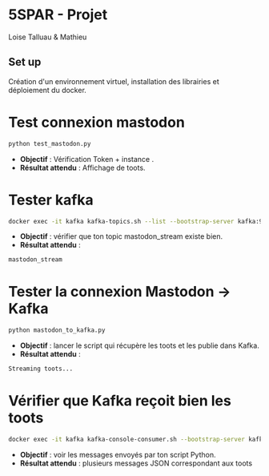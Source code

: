 
# 5SPAR - Projet
Loise Talluau & Mathieu

## Set up
Création d'un environnement virtuel, installation des librairies et déploiement du docker.


# Test connexion mastodon
```bash
python test_mastodon.py
```

- **Objectif** : Vérification Token + instance .
- **Résultat attendu** : Affichage de toots.

# Tester kafka
```bash
docker exec -it kafka kafka-topics.sh --list --bootstrap-server kafka:9092
```

- **Objectif** : vérifier que ton topic mastodon_stream existe bien.
- **Résultat attendu** :
```bash
mastodon_stream
```
 
# Tester la connexion Mastodon → Kafka
```bash
python mastodon_to_kafka.py   
```
- **Objectif** : lancer le script qui récupère les toots et les publie dans Kafka.
- **Résultat attendu** : 
```bash
Streaming toots...
```

# Vérifier que Kafka reçoit bien les toots
```bash
docker exec -it kafka kafka-console-consumer.sh --bootstrap-server kafka:9092 --topic mastodon_stream --from-beginning --max-messages 5
```

- **Objectif** : voir les messages envoyés par ton script Python.
- **Résultat attendu** : plusieurs messages JSON correspondant aux toots